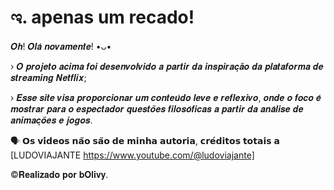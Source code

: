 # ಇ. apenas um recado! 


𝑶𝒉! 𝑶𝒍𝒂́ 𝒏𝒐𝒗𝒂𝒎𝒆𝒏𝒕𝒆! •ᴗ• 

› 𝑶 𝒑𝒓𝒐𝒋𝒆𝒕𝒐 𝒂𝒄𝒊𝒎𝒂 𝒇𝒐𝒊 𝒅𝒆𝒔𝒆𝒏𝒗𝒐𝒍𝒗𝒊𝒅𝒐 𝒂 𝒑𝒂𝒓𝒕𝒊𝒓 𝒅𝒂 𝒊𝒏𝒔𝒑𝒊𝒓𝒂𝒄̧𝒂̃𝒐 𝒅𝒂 𝒑𝒍𝒂𝒕𝒂𝒇𝒐𝒓𝒎𝒂 𝒅𝒆 𝒔𝒕𝒓𝒆𝒂𝒎𝒊𝒏𝒈 𝑵𝒆𝒕𝒇𝒍𝒊𝒙;

› 𝑬𝒔𝒔𝒆 𝒔𝒊𝒕𝒆 𝒗𝒊𝒔𝒂 𝒑𝒓𝒐𝒑𝒐𝒓𝒄𝒊𝒐𝒏𝒂𝒓 𝒖𝒎 𝒄𝒐𝒏𝒕𝒆𝒖́𝒅𝒐 𝒍𝒆𝒗𝒆 𝒆 𝒓𝒆𝒇𝒍𝒆𝒙𝒊𝒗𝒐, 𝒐𝒏𝒅𝒆 𝒐 𝒇𝒐𝒄𝒐 𝒆́ 𝒎𝒐𝒔𝒕𝒓𝒂𝒓 𝒑𝒂𝒓𝒂 𝒐 𝒆𝒔𝒑𝒆𝒄𝒕𝒂𝒅𝒐𝒓 𝒒𝒖𝒆𝒔𝒕𝒐̃𝒆𝒔 𝒇𝒊𝒍𝒐𝒔𝒐́𝒇𝒊𝒄𝒂𝒔 𝒂 𝒑𝒂𝒓𝒕𝒊𝒓 𝒅𝒂 𝒂𝒏𝒂́𝒍𝒊𝒔𝒆 𝒅𝒆 𝒂𝒏𝒊𝒎𝒂𝒄̧𝒐̃𝒆𝒔 𝒆 𝒋𝒐𝒈𝒐𝒔.

🗣 𝗢𝘀 𝘃𝗶́𝗱𝗲𝗼𝘀 𝗻𝗮̃𝗼 𝘀𝗮̃𝗼 𝗱𝗲 𝗺𝗶𝗻𝗵𝗮 𝗮𝘂𝘁𝗼𝗿𝗶𝗮, 𝗰𝗿𝗲́𝗱𝗶𝘁𝗼𝘀 𝘁𝗼𝘁𝗮𝗶𝘀 𝗮 [LUDOVIAJANTE https://www.youtube.com/@ludoviajante]

©️𝐑𝐞𝐚𝐥𝐢𝐳𝐚𝐝𝐨 𝐩𝐨𝐫 𝐛𝐎𝐥𝐢𝐯𝐲.
